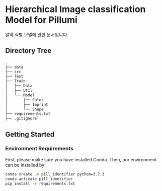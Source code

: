 # **Hierarchical Image classification Model** for Pillumi

알약 식별 모델에 관한 문서입니다.

## Directory Tree
```bash
.
├── data
├── src
├── Test
├── Train
│   ├── Data
│   ├── Util
│   └── Model
│       ├── Color
│       ├── Imprint
│       └── Shape
├── requirements.txt
├── .gitignore`
``` 


## Getting Started

### Environment Requirements

First, please make sure you have installed Conda. Then, our environment can be installed by:

```bash
conda create -n pill_identifier python=3.7.3
conda activate pill_identifier
pip install -r requirements.txt
``` 